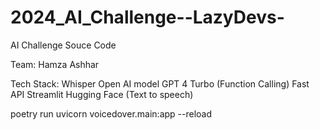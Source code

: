 # 2024_AI_Challenge--LazyDevs-
AI Challenge Souce Code

Team:
Hamza
Ashhar

Tech Stack:
Whisper Open AI model
GPT 4 Turbo (Function Calling)
Fast API
Streamlit
Hugging Face (Text to speech)


poetry run uvicorn voicedover.main:app --reload